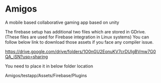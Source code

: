 # Amigos
A mobile based collaborative gaming app based on unity



The firebase setup has additional two files which are stored in GDrive.(These files are used for Firebase integration in Linux systems)
You can follow below link to download those assets if you face any compiler issue.

https://drive.google.com/drive/folders/1O0nGU2EonuKV7crDUIgBVmw7G0QA_jSN?usp=sharing

You need to place it in below folder location

Amigos/testapp/Assets/Firebase/Plugins
